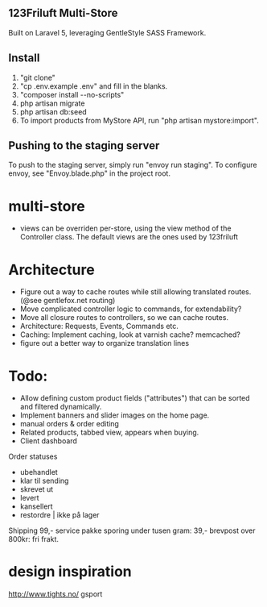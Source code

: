 ## 123Friluft Multi-Store
Built on Laravel 5, leveraging GentleStyle SASS Framework.

## Install

1. "git clone"
2. "cp .env.example .env" and fill in the blanks.
3. "composer install --no-scripts"
4. php artisan migrate
5. php artisan db:seed
8. To import products from MyStore API, run "php artisan mystore:import".


## Pushing to the staging server
To push to the staging server, simply run "envoy run staging".
To configure envoy, see "Envoy.blade.php" in the project root.


# multi-store
- views can be overriden per-store, using the view method of the Controller class. The default views are the ones used by 123friluft


# Architecture
- Figure out a way to cache routes while still allowing translated routes. (@see gentlefox.net routing)
- Move complicated controller logic to commands, for extendability?
- Move all closure routes to controllers, so we can cache routes.
- Architecture: Requests, Events, Commands etc.
- Caching: Implement caching, look at varnish cache? memcached?
- figure out a better way to organize translation lines


# Todo:
- Allow defining custom product fields ("attributes")
  that can be sorted and filtered dynamically.
- Implement banners and slider images on the home page.
- manual orders & order editing
- Related products, tabbed view, appears when buying.
- Client dashboard


Order statuses
- ubehandlet
- klar til sending
- skrevet ut
- levert
- kansellert
- restordre | ikke på lager

Shipping
99,- service pakke sporing
under tusen gram: 39,- brevpost
over 800kr: fri frakt.

# design inspiration
http://www.tights.no/
gsport
